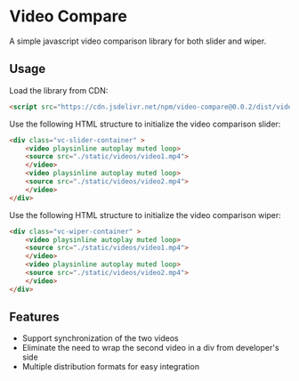 # Video Compare

A simple javascript video comparison library for both slider and wiper.

## Usage

Load the library from CDN:

```html
<script src="https://cdn.jsdelivr.net/npm/video-compare@0.0.2/dist/video-compare.min.js"></script>
```

Use the following HTML structure to initialize the video comparison slider:

```html
<div class="vc-slider-container" >
    <video playsinline autoplay muted loop>
    <source src="./static/videos/video1.mp4">
    </video>
    <video playsinline autoplay muted loop>
    <source src="./static/videos/video2.mp4">
    </video>
</div>
```

Use the following HTML structure to initialize the video comparison wiper:

```html
<div class="vc-wiper-container" >
    <video playsinline autoplay muted loop>
    <source src="./static/videos/video1.mp4">
    </video>
    <video playsinline autoplay muted loop>
    <source src="./static/videos/video2.mp4">
    </video>
</div>
```

## Features

- Support synchronization of the two videos
- Eliminate the need to wrap the second video in a div from developer's side
- Multiple distribution formats for easy integration